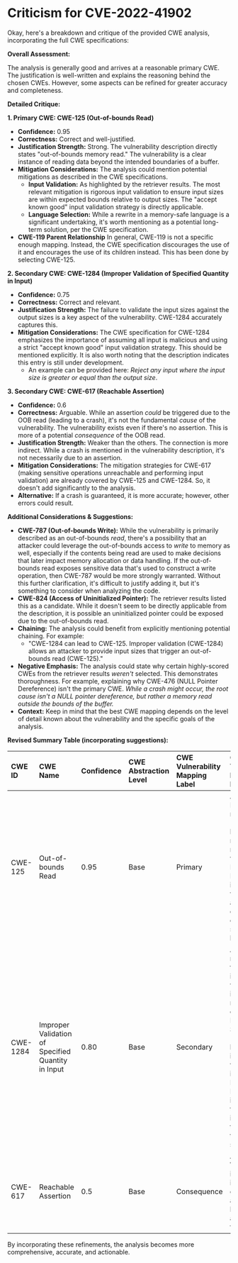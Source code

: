 # Criticism for CVE-2022-41902

Okay, here's a breakdown and critique of the provided CWE analysis, incorporating the full CWE specifications:

**Overall Assessment:**

The analysis is generally good and arrives at a reasonable primary CWE. The justification is well-written and explains the reasoning behind the chosen CWEs. However, some aspects can be refined for greater accuracy and completeness.

**Detailed Critique:**

**1. Primary CWE: CWE-125 (Out-of-bounds Read)**

*   **Confidence:** 0.95
*   **Correctness:** Correct and well-justified.
*   **Justification Strength:** Strong. The vulnerability description directly states "out-of-bounds memory read." The vulnerability is a clear instance of reading data beyond the intended boundaries of a buffer.
*   **Mitigation Considerations:** The analysis could mention potential mitigations as described in the CWE specifications.
    *   **Input Validation:** As highlighted by the retriever results.  The most relevant mitigation is rigorous input validation to ensure input sizes are within expected bounds relative to output sizes. The "accept known good" input validation strategy is directly applicable.
    *   **Language Selection:**  While a rewrite in a memory-safe language is a significant undertaking, it's worth mentioning as a potential long-term solution, per the CWE specification.
*   **CWE-119 Parent Relationship** In general, CWE-119 is not a specific enough mapping. Instead, the CWE specification discourages the use of it and encourages the use of its children instead. This has been done by selecting CWE-125.

**2. Secondary CWE: CWE-1284 (Improper Validation of Specified Quantity in Input)**

*   **Confidence:** 0.75
*   **Correctness:** Correct and relevant.
*   **Justification Strength:** The failure to validate the input sizes against the output sizes is a key aspect of the vulnerability. CWE-1284 accurately captures this.
*   **Mitigation Considerations:** The CWE specification for CWE-1284 emphasizes the importance of assuming all input is malicious and using a strict "accept known good" input validation strategy. This should be mentioned explicitly. It is also worth noting that the description indicates this entry is still under development.
    * An example can be provided here: *Reject any input where the input size is greater or equal than the output size*.

**3. Secondary CWE: CWE-617 (Reachable Assertion)**

*   **Confidence:** 0.6
*   **Correctness:** Arguable. While an assertion *could* be triggered due to the OOB read (leading to a crash), it's not the fundamental *cause* of the vulnerability.  The vulnerability exists even if there's no assertion. This is more of a potential *consequence* of the OOB read.
*   **Justification Strength:** Weaker than the others. The connection is more indirect. While a crash is mentioned in the vulnerability description, it's not necessarily due to an assertion.
*   **Mitigation Considerations:** The mitigation strategies for CWE-617 (making sensitive operations unreachable and performing input validation) are already covered by CWE-125 and CWE-1284. So, it doesn't add significantly to the analysis.
*   **Alternative:** If a crash is guaranteed, it is more accurate; however, other errors could result.

**Additional Considerations & Suggestions:**

*   **CWE-787 (Out-of-bounds Write):** While the vulnerability is primarily described as an out-of-bounds *read*, there's a possibility that an attacker could leverage the out-of-bounds access to *write* to memory as well, especially if the contents being read are used to make decisions that later impact memory allocation or data handling. If the out-of-bounds read exposes sensitive data that's used to construct a write operation, then CWE-787 would be more strongly warranted. Without this further clarification, it's difficult to justify adding it, but it's something to consider when analyzing the code.
*   **CWE-824 (Access of Uninitialized Pointer):** The retriever results listed this as a candidate. While it doesn't seem to be directly applicable from the description, it is possible an uninitialized pointer could be exposed due to the out-of-bounds read.
*   **Chaining:** The analysis could benefit from explicitly mentioning potential chaining. For example:
    *   "CWE-1284 can lead to CWE-125.  Improper validation (CWE-1284) allows an attacker to provide input sizes that trigger an out-of-bounds read (CWE-125)."
*   **Negative Emphasis:** The analysis could state why certain highly-scored CWEs from the retriever results *weren't* selected. This demonstrates thoroughness. For example, explaining why CWE-476 (NULL Pointer Dereference) isn't the primary CWE. *While a crash might occur, the root cause isn't a NULL pointer dereference, but rather a memory read outside the bounds of the buffer.*
*   **Context:**  Keep in mind that the best CWE mapping depends on the level of detail known about the vulnerability and the specific goals of the analysis.

**Revised Summary Table (incorporating suggestions):**

| CWE ID  | CWE Name                                      | Confidence | CWE Abstraction Level | CWE Vulnerability Mapping Label | CWE-Vulnerability Mapping Notes                                                                                                                                                                                                                                                                              |
| :------ | :-------------------------------------------- | :--------- | :---------------------- | :------------------------------ | :----------------------------------------------------------------------------------------------------------------------------------------------------------------------------------------------------------------------------------------------------------------------------------------------------- |
| CWE-125 | Out-of-bounds Read                            | 0.95       | Base                    | Primary                       | Allowed. Directly reflects the "out-of-bounds memory read" vulnerability. Mitigation: Rigorous input validation and consideration of memory-safe languages.                                                                                                                                              |
| CWE-1284 | Improper Validation of Specified Quantity in Input | 0.80       | Base                    | Secondary                     | Allowed.  The root cause is the lack of input validation of input sizes relative to output sizes. Mitigation: Strict "accept known good" input validation of input sizes. Example: Reject any input where the input size is greater than or equal to the output size.                                          |
| CWE-617 | Reachable Assertion                            | 0.5       | Base                    | Consequence                     | Allowed. While a crash is possible, it is not guaranteed and may not be caused by an assertion failure.                                                                                                                                                                                                |

By incorporating these refinements, the analysis becomes more comprehensive, accurate, and actionable.